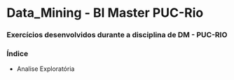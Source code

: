<h1>Data_Mining - BI Master PUC-Rio</h1>

### Exercícios desenvolvidos durante a disciplina de DM - PUC-RIO

### Índice
 - Analise Exploratória
